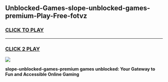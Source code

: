 
## Unblocked-Games-slope-unblocked-games-premium-Play-Free-fotvz
<h3>
<a href="https://premium76.site?title=slope-unblocked-games-premium&ref=09A">CLICK TO PLAY</a></h3>
<hr>

<h3>
<a href="https://premium76.site?title=slope-unblocked-games-premium&ref=09A">CLICK 2 PLAY</a>
  
</h3>

<a href="https://premium76.site?title=slope-unblocked-games-premium&ref=09A"><img src="https://clearcache.store/games.png"></a>


**slope-unblocked-games-premium games unblocked: Your Gateway to Fun and Accessible Online Gaming**
